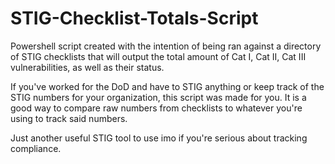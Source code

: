 # STIG-Checklist-Totals-Script
Powershell script created with the intention of being ran against a directory of STIG checklists that will output the total amount of Cat I, Cat II, Cat III vulnerabilities, as well as their status.

If you've worked for the DoD and have to STIG anything or keep track of the STIG numbers for your organization, this script was made for you. It is a good way to compare raw numbers from checklists to whatever you're using to track said numbers.

Just another useful STIG tool to use imo if you're serious about tracking compliance.
